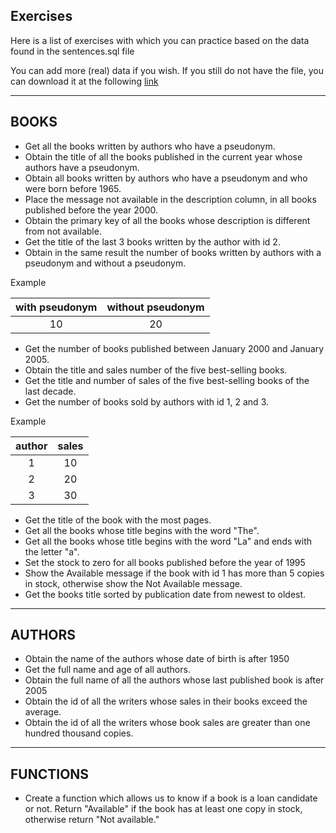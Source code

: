 ## Exercises
Here is a list of exercises with which you can practice based on the data found in the sentences.sql file

You can add more (real) data if you wish. If you still do not have the file, you can download it at the following [link](https://github.com/codigofacilito/curso_base_de_datos)

---

## BOOKS
* Get all the books written by authors who have a pseudonym.
* Obtain the title of all the books published in the current year whose authors have a pseudonym.
* Obtain all books written by authors who have a pseudonym and who were born before 1965.
* Place the message not available in the description column, in all books published before the year 2000.
* Obtain the primary key of all the books whose description is different from not available.
* Get the title of the last 3 books written by the author with id 2.
* Obtain in the same result the number of books written by authors with a pseudonym and without a pseudonym.

Example

<table align='center'>
    <thead align='center'>
        <tr>
            <th>with pseudonym</th>
            <th>without pseudonym</th>
        </tr>
    </thead>
    <tbody align='center'>
        <tr>
            <td>10</td>
            <td>20</td>
        </tr>
    </tbody>
</table>

* Get the number of books published between January 2000 and January 2005.
* Obtain the title and sales number of the five best-selling books.
* Get the title and number of sales of the five best-selling books of the last decade.
* Get the number of books sold by authors with id 1, 2 and 3.

Example

<table align='center'>
    <thead align='center'>
        <tr>
            <th>author</th>
            <th>sales</th>
        </tr>
    </thead>
    <tbody align='center'>
        <tr>
            <td>1</td>
            <td>10</td>
        </tr>
        <tr>
            <td>2</td>
            <td>20</td>
        </tr>
        <tr>
            <td>3</td>
            <td>30</td>
        </tr>
    </tbody>
</table>


* Get the title of the book with the most pages.
* Get all the books whose title begins with the word "The".
* Get all the books whose title begins with the word "La" and ends with the letter "a".
* Set the stock to zero for all books published before the year of 1995
* Show the Available message if the book with id 1 has more than 5 copies in stock, otherwise show the Not Available message.
* Get the books title sorted by publication date from newest to oldest.

---

## AUTHORS

* Obtain the name of the authors whose date of birth is after 1950
* Get the full name and age of all authors.
* Obtain the full name of all the authors whose last published book is after 2005
* Obtain the id of all the writers whose sales in their books exceed the average.
* Obtain the id of all the writers whose book sales are greater than one hundred thousand copies.

---

## FUNCTIONS
* Create a function which allows us to know if a book is a loan candidate or not. Return "Available" if the book has at least one copy in stock, otherwise return "Not available."